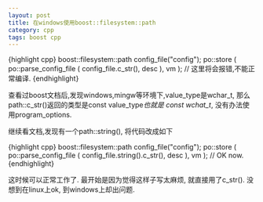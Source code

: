 ```yaml
---
layout: post
title: 在windows使用boost::filesystem::path
category: cpp
tags: boost cpp
---
```


{highlight cpp}
boost::filesystem::path config_file("config");
po::store ( po::parse_config_file<char> ( config_file.c_str(), desc ), vm ); // 这里将会报错,不能正常编译.
{endhighlight}

查看过boost文档后,发现windows,mingw等环境下,value_type是wchar_t, 那么path::c_str()返回的类型是const value_type*也就是 const wchat_t*,
没有办法使用program_options.

继续看文档,发现有一个path::string(), 将代码改成如下

{highlight cpp}
boost::filesystem::path config_file("config");
po::store ( po::parse_config_file<char> ( config_file.string().c_str(), desc ), vm ); // OK now.
{endhighlight}

这时候可以正常工作了.
最开始是因为觉得这样子写太麻烦, 就直接用了c_str(). 没想到在linux上ok, 到windows上却出问题.